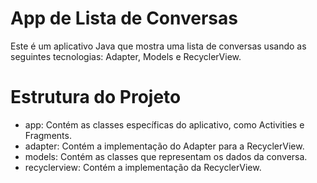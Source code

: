 # App de Lista de Conversas
Este é um aplicativo Java que mostra uma lista de conversas usando as seguintes tecnologias: Adapter, Models e RecyclerView.

# Estrutura do Projeto
- app: Contém as classes específicas do aplicativo, como Activities e Fragments.
- adapter: Contém a implementação do Adapter para a RecyclerView.
- models: Contém as classes que representam os dados da conversa.
- recyclerview: Contém a implementação da RecyclerView.
